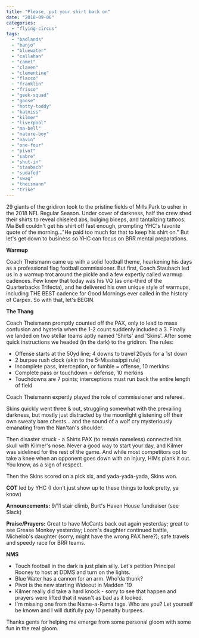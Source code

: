 ```yaml
---
title: "Please, put your shirt back on"
date: "2018-09-06"
categories: 
  - "flying-circus"
tags: 
  - "badlands"
  - "banjo"
  - "bluewater"
  - "callahan"
  - "camel"
  - "claven"
  - "clementine"
  - "flacco"
  - "franklin"
  - "frisco"
  - "geek-squad"
  - "goose"
  - "hotty-toddy"
  - "katniss"
  - "kilmer"
  - "liverpool"
  - "ma-bell"
  - "nature-boy"
  - "navin"
  - "one-four"
  - "pivot"
  - "sabre"
  - "shut-in"
  - "staubach"
  - "sudafed"
  - "swag"
  - "theismann"
  - "trike"
---
```


29 giants of the gridiron took to the pristine fields of Mills Park to usher in the 2018 NFL Regular Season. Under cover of darkness, half the crew shed their shirts to reveal chiseled abs, bulging biceps, and tantalizing tattoos. Ma Bell couldn't get his shirt off fast enough, prompting YHC's favorite quote of the morning..."He paid too much for that to keep his shirt on." But let's get down to business so YHC can focus on BRR mental preparations.

**Warmup**

Coach Theismann came up with a solid football theme, hearkening his days as a professional flag football commissioner. But first, Coach Staubach led us in a warmup trot around the pickle and a few expertly called warmup cadences. Few knew that today was his VQ (as one-third of the Quarterbacks Trifecta), and he delivered his own unique style of warmups, including THE BEST cadence for Good Mornings ever called in the history of Carpex. So with that, let's BEGIN.

**The Thang**

Coach Theismann promptly counted off the PAX, only to lead to mass confusion and hysteria when the 1-2 count suddenly included a 3. Finally we landed on two stellar teams aptly named 'Shirts' and 'Skins'. After some quick instructions we headed (in the dark) to the gridiron. The rules:

- Offense starts at the 50yd line; 4 downs to travel 20yds for a 1st down
- 2 burpee rush clock (akin to the 5-Mississippi rule)
- Incomplete pass, interception, or fumble = offense, 10 merkins
- Complete pass or touchdown = defense, 10 merkins
- Touchdowns are 7 points; interceptions must run back the entire length of field

Coach Theismann expertly played the role of commissioner and referee.

Skins quickly went three & out, struggling somewhat with the prevailing darkness, but mostly just distracted by the moonlight glistening off their own sweaty bare chests... and the sound of a wolf cry mysteriously emanating from the Nan'tan's shoulder.

Then disaster struck - a Shirts PAX (to remain nameless) connected his skull with Kilmer's nose. Never a good way to start your day, and Kilmer was sidelined for the rest of the game. And while most competitors opt to take a knee when an opponent goes down with an injury, HIMs plank it out. You know, as a sign of respect.

Then the Skins scored on a pick six, and yada-yada-yada, Skins won.

**COT** led by YHC (I don't just show up to these things to look pretty, ya know)

**Announcements:** 9/11 stair climb, Burt's Haven House fundraiser (see Slack)

**Praise/Prayers:** Great to have McCants back out again yesterday; great to see Grease Monkey yesterday; Loom's daughter continued battle, Michelob's daughter (sorry, might have the wrong PAX here?); safe travels and speedy race for BRR teams.

**NMS**

- Touch football in the dark is just plain silly. Let's petition Principal Rooney to host at DDMS and turn on the lights.
- Blue Water has a cannon for an arm. Who'da thunk?
- Pivot is the new starting Wideout in Madden '19
- Kilmer really did take a hard knock - sorry to see that happen and prayers were lifted that it wasn't as bad as it looked.
- I'm missing one from the Name-a-Rama tags. Who are you? Let yourself be known and I will dutifully pay 10 penalty burpees.

Thanks gents for helping me emerge from some personal gloom with some fun in the real gloom.
